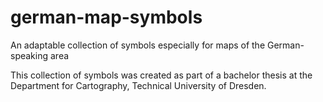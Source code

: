 # german-map-symbols
An adaptable collection of symbols especially for maps of the German-speaking area 

This collection of symbols was created as part of a bachelor thesis at the Department for Cartography, Technical University of Dresden. 
